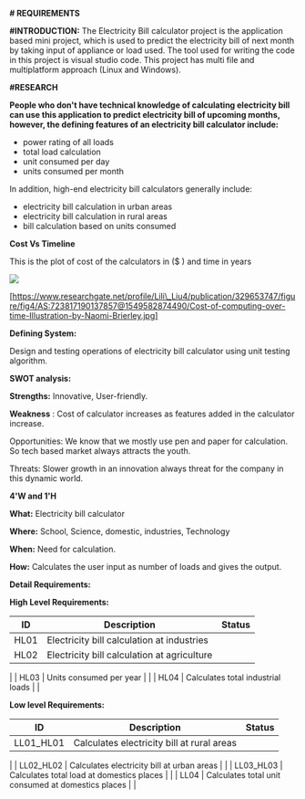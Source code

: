 **# REQUIREMENTS**

**#INTRODUCTION:** The Electricity Bill calculator project is the application based mini project, which is used to predict the electricity bill of next month by taking input of appliance or load used. The tool used for writing the code in this project is visual studio code. This project has multi file and multiplatform approach (Linux and Windows).

**#RESEARCH**

**People who don&#39;t have technical knowledge of calculating electricity bill can use this application to predict electricity bill of upcoming months, however, the defining features of an electricity bill calculator include:**

- power rating of all loads
- total load calculation
- unit consumed per day
- units consumed per month

In addition, high-end electricity bill calculators generally include:

- electricity bill calculation in urban areas
- electricity bill calculation in rural areas
- bill calculation based on units consumed

**Cost Vs Timeline**

This is the plot of cost of the calculators in ($ ) and time in years

![](RackMultipart20210907-4-g2h5o1_html_d148bc5b751a878e.png)

[https://www.researchgate.net/profile/Lili\_Liu4/publication/329653747/figure/fig4/AS:723817190137857@1549582874490/Cost-of-computing-over-time-Illustration-by-Naomi-Brierley.jpg]

**Defining System:**

Design and testing operations of electricity bill calculator using unit testing algorithm.

**SWOT analysis:**

**Strengths:** Innovative, User-friendly.

**Weakness** : Cost of calculator increases as features added in the calculator increase.

Opportunities: We know that we mostly use pen and paper for calculation. So tech based market always attracts the youth.

Threats: Slower growth in an innovation always threat for the company in this dynamic world.

**4&#39;W and 1&#39;H**

**What:** Electricity bill calculator

**Where:** School, Science, domestic, industries, Technology

**When:** Need for calculation.

**How:** Calculates the user input as number of loads and gives the output.

**Detail Requirements:**

**High Level Requirements:**

| **ID** | **Description** | **Status** |
| --- | --- | --- |
| HL01 | Electricity bill calculation at industries | |
| HL02 | Electricity bill calculation at agriculture |
 |
| HL03 | Units consumed per year |
 |
| HL04 | Calculates total industrial loads |
 |

**Low level Requirements:**

| **ID** | **Description** | **Status** |
| --- | --- | --- |
| LL01\_HL01 | Calculates electricity bill at rural areas |
 |
| LL02\_HL02 | Calculates electricity bill at urban areas |
 |
| LL03\_HL03 | Calculates total load at domestics places |
 |
| LL04 | Calculates total unit consumed at domestics places |
 |

